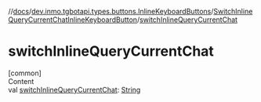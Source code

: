 //[docs](../../../index.md)/[dev.inmo.tgbotapi.types.buttons.InlineKeyboardButtons](../index.md)/[SwitchInlineQueryCurrentChatInlineKeyboardButton](index.md)/[switchInlineQueryCurrentChat](switch-inline-query-current-chat.md)



# switchInlineQueryCurrentChat  
[common]  
Content  
val [switchInlineQueryCurrentChat](switch-inline-query-current-chat.md): [String](https://kotlinlang.org/api/latest/jvm/stdlib/kotlin/-string/index.html)  



